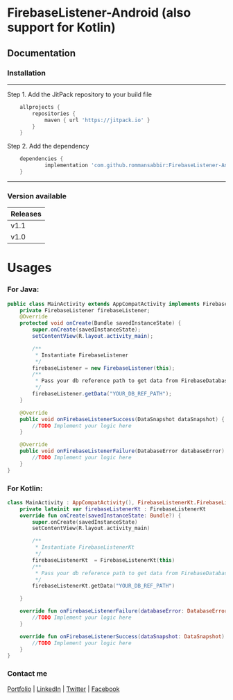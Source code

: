 # FirebaseListener-Android (also support for Kotlin)

## Documentation

### Installation
---
Step 1. Add the JitPack repository to your build file 

```gradle
	allprojects {
		repositories {
			maven { url 'https://jitpack.io' }
		}
	}
```

Step 2. Add the dependency

```gradle
	dependencies {
	        implementation 'com.github.rommansabbir:FirebaseListener-Android:Tag'
	}
```

---

### Version available

| Releases        
| ------------- |
| v1.1          |
| v1.0          |


# Usages

### For Java: 

```java
public class MainActivity extends AppCompatActivity implements FirebaseListener.FirebaseListenerInterface {
    private FirebaseListener firebaseListener;
    @Override
    protected void onCreate(Bundle savedInstanceState) {
        super.onCreate(savedInstanceState);
        setContentView(R.layout.activity_main);

        /**
         * Instantiate FirebaseListener
         */
        firebaseListener = new FirebaseListener(this);
        /**
         * Pass your db reference path to get data from FirebaseDatabase
         */
        firebaseListener.getData("YOUR_DB_REF_PATH");
    }

    @Override
    public void onFirebaseListenerSuccess(DataSnapshot dataSnapshot) {
        //TODO Implement your logic here
    }

    @Override
    public void onFirebaseListenerFailure(DatabaseError databaseError) {
        //TODO Implement your logic here
    }
}
```




### For Kotlin: 

```kotlin
class MainActivity : AppCompatActivity(), FirebaseListenerKt.FirebaseListenerInterface{
    private lateinit var firebaseListenerKt : FirebaseListenerKt
    override fun onCreate(savedInstanceState: Bundle?) {
        super.onCreate(savedInstanceState)
        setContentView(R.layout.activity_main)

        /**
         * Instantiate FirebaseListenerKt
         */
        firebaseListenerKt  = FirebaseListenerKt(this)
        /**
         * Pass your db reference path to get data from FirebaseDatabase
         */
        firebaseListenerKt.getData("YOUR_DB_REF_PATH")

    }

    override fun onFirebaseListenerFailure(databaseError: DatabaseError) {
        //TODO Implement your logic here
    }

    override fun onFirebaseListenerSuccess(dataSnapshot: DataSnapshot) {
        //TODO Implement your logic here
    }
}
```

### Contact me
[Portfolio](https://www.rommansabbir.com/) | [LinkedIn](https://www.linkedin.com/in/rommansabbir/) | [Twitter](https://www.twitter.com/itzrommansabbir/) | [Facebook](https://www.facebook.com/itzrommansabbir/)

